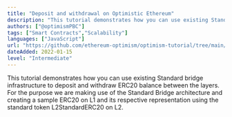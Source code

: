 ```yaml
---
title: "Deposit and withdrawal on Optimistic Ethereum"
description: "This tutorial demonstrates how you can use existing Standard bridge infrastructure to deposit and withdraw ERC20 balance between the layers."
authors: ["@optimismPBC"]
tags: ["Smart Contracts","Scalability"]
languages: ["JavaScript"]
url: "https://github.com/ethereum-optimism/optimism-tutorial/tree/main/l1-l2-deposit-withdrawal"
dateAdded: 2022-01-15
level: "Intermediate"
---
```


This tutorial demonstrates how you can use existing Standard bridge infrastructure to deposit and withdraw ERC20 balance between the layers. For the purpose we are making use of the Standard Bridge architecture and creating a sample ERC20 on L1 and its respective representation using the standard token L2StandardERC20 on L2.